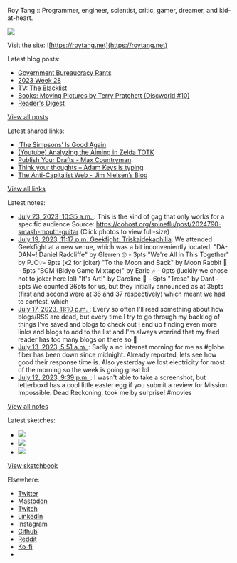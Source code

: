 Roy Tang :: Programmer, engineer, scientist, critic, gamer, dreamer, and kid-at-heart.

![](https://roytang.net/static/img/profile.jpg)

Visit the site: ![https://roytang.net](https://roytang.net)

Latest blog posts:

- [Government Bureaucracy Rants](https://roytang.net/2023/07/bureaucracy/)
- [2023 Week 28](https://roytang.net/2023/07/2023-week-28/)
- [TV: The Blacklist](https://roytang.net/2023/07/the-blacklist/)
- [Books: Moving Pictures by Terry Pratchett (Discworld #10)](https://roytang.net/2023/07/moving-pictures/)
- [Reader&#x27;s Digest](https://roytang.net/2023/07/readers-digest/)

[View all posts](https://roytang.net/blog)

Latest shared links:

- [‘The Simpsons’ Is Good Again](https://roytang.net/2023/07/ee1c21678ac675e55358a155d6b2fe59/)
- [(Youtube) Analyzing the Aiming in Zelda TOTK](https://roytang.net/2023/07/9a13144c5c5ca378f3f656c0cc57b127/)
- [Publish Your Drafts - Max Countryman](https://roytang.net/2023/07/00ce5783cc96181c57b5419018bb379e/)
- [Think your thoughts – Adam Keys is typing](https://roytang.net/2023/07/9edeed81b87918c8883e71494a27e0fd/)
- [The Anti-Capitalist Web - Jim Nielsen’s Blog](https://roytang.net/2023/07/e9de9bf3b99947ea3596da1ce9c18a98/)

[View all links](https://roytang.net/links)

Latest notes:

- [July 23, 2023, 10:35 a.m. ](https://roytang.net/2023/07/110761066505940925/): This is the kind of gag that only works for a specific audience Source: https://cohost.org/spineflu/post/2024790-smash-mouth-guitar (Click photos to view full-size)
- [July 19, 2023, 11:17 p.m. Geekfight: Triskaidekaphilia](https://roytang.net/2023/07/geekfight-triskaidekaphilia/): We attended Geekfight at a new venue, which was a bit inconveniently located. &quot;DA-DAN~! Daniel Radcliffe&quot; by Glerren 🤓 - 3pts &quot;We&#x27;re All in This Together&quot; by PJC💡- 9pts (x2 for joker) &quot;To the Moon and Back&quot; by Moon Rabbit 🌙 - 5pts &quot;BGM (Bidyo Game Mixtape)&quot; by Earle 🎶 - 0pts (luckily we chose not to joker here lol) &quot;It&#x27;s Art!&quot; by Caroline 🎨 - 6pts &quot;Trese&quot; by Dant - 5pts We counted 36pts for us, but they initially announced as at 35pts (first and second were at 36 and 37 respectively) which meant we had to contest, which
- [July 17, 2023, 11:10 p.m. ](https://roytang.net/2023/07/110730061909275461/): Every so often I&#x27;ll read something about how blogs/RSS are dead, but every time I try to go through my backlog of things I&#x27;ve saved and blogs to check out I end up finding even more links and blogs to add to the list and I&#x27;m always worried that my feed reader has too many blogs on there so :shrug:
- [July 13, 2023, 5:51 a.m. ](https://roytang.net/2023/07/110703324373892329/): Sadly a no internet morning for me as #globe fiber has been down since midnight. Already reported, lets see how good their response time is. Also yesterday we lost electricity for most of the morning so the week is going great lol
- [July 12, 2023, 9:39 p.m. ](https://roytang.net/2023/07/110701390914256286/): I wasn&#x27;t able to take a screenshot, but letterboxd has a cool little easter egg if you submit a review for Mission Impossible: Dead Reckoning, took me by surprise! #movies

[View all notes](https://roytang.net/notes)

Latest sketches:


- ![](https://roytang.net/media/cache/a6/91/a691e8e5ea3ce73099ba719c9d195dca.jpg)
- ![](https://roytang.net/media/cache/6a/6a/6a6a50c5debd7b0864f953d27d218c9f.jpg)
- ![](https://roytang.net/media/cache/7a/d4/7ad4e6def8147d6f83590eb62ebf33e6.jpg)

[View sketchbook](https://roytang.net/albums/sketchbook)


Elsewhere:

- [Twitter](https://twitter.com/roytang)
- [Mastodon](https://indieweb.social/@roytang)
- [Twitch](https://twitch.tv/twitchyroy)
- [LinkedIn](https://www.linkedin.com/in/roytang)
- [Instagram](https://instagram.com/roytang0400)
- [Github](https://github.com/roytang)
- [Reddit](https://reddit.com/u/hungryroy)
- [Ko-fi](https://ko-fi.com/roytang)
- [](mailto:hello@roytang.net)